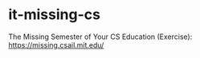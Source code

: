 # it-missing-cs
The Missing Semester of Your CS Education (Exercise): https://missing.csail.mit.edu/
